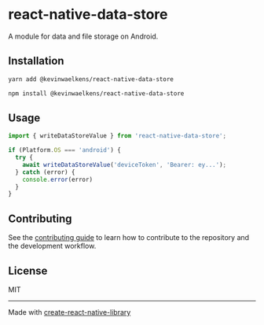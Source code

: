 # react-native-data-store

A module for data and file storage on Android.

## Installation

```sh
yarn add @kevinwaelkens/react-native-data-store
```

```sh
npm install @kevinwaelkens/react-native-data-store
```

## Usage

```ts
import { writeDataStoreValue } from 'react-native-data-store';

if (Platform.OS === 'android') {
  try {
    await writeDataStoreValue('deviceToken', 'Bearer: ey...');
  } catch (error) {
    console.error(error)
  }
}
```

## Contributing

See the [contributing guide](CONTRIBUTING.md) to learn how to contribute to the repository and the development workflow.

## License

MIT

---

Made with [create-react-native-library](https://github.com/callstack/react-native-builder-bob)
